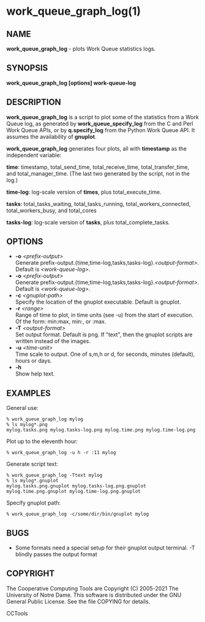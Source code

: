 






















# work_queue_graph_log(1)

## NAME
**work_queue_graph_log** - plots Work Queue statistics logs.

## SYNOPSIS
**work_queue_graph_log [options] work-queue-log**

## DESCRIPTION

**work_queue_graph_log** is a script to plot some of the statistics from a
Work Queue log, as generated by **work_queue_specify_log** from the C and Perl Work Queue APIs, or by
**q.specify_log** from the Python Work Queue API. It assumes the availability of
**gnuplot**.

**work_queue_graph_log** generates four plots, all with **timestamp** as
the independent variable:

**time**:
    timestamp, total_send_time, total_receive_time, total_transfer_time, and total_manager_time. (The last two generated by the script, not in the log.)

**time-log**:
    log-scale version of **times**, plus total_execute_time.

**tasks**:
    total_tasks_waiting, total_tasks_running, total_workers_connected, total_workers_busy, and total_cores

**tasks-log**:
    log-scale version of **tasks**, plus total_complete_tasks.

## OPTIONS

- **-o** _&lt;prefix-output&gt;_<br />Generate prefix-output.{time,time-log,tasks,tasks-log}._&lt;output-format&gt;_. Default is _&lt;work-queue-log&gt;_.
- **-o** _&lt;prefix-output&gt;_<br />Generate prefix-output.{time,time-log,tasks,tasks-log}._&lt;output-format&gt;_. Default is _&lt;work-queue-log&gt;_.
- **-c** _&lt;gnuplot-path&gt;_<br />Specify the location of the gnuplot executable. Default is gnuplot.
- **-r** _&lt;range&gt;_<br />Range of time to plot, in time units (see -u) from the start of execution. Of the form: min:max, min:, or :max.
- **-T** _&lt;output-format&gt;_<br />Set output format. Default is png. If "text", then the gnuplot scripts are written instead of the images.
- **-u** _&lt;time-unit&gt;_<br />Time scale to output. One of s,m,h or d, for seconds, minutes (default), hours or days.
- **-h**<br />Show help text.


## EXAMPLES

General use:

```
% work_queue_graph_log mylog
% ls mylog*.png
mylog.tasks.png mylog.tasks-log.png mylog.time.png mylog.time-log.png
```

Plot up to the eleventh hour:

```
% work_queue_graph_log -u h -r :11 mylog

```
Generate script text:

```
% work_queue_graph_log -Ttext mylog
% ls mylog*.gnuplot
mylog.tasks.png.gnuplot mylog.tasks-log.png.gnuplot mylog.time.png.gnuplot mylog.time-log.png.gnuplot
```

Specify gnuplot path:

```
% work_queue_graph_log -c/some/dir/bin/gnuplot mylog
```

## BUGS


- Some formats need a special setup for their gnuplot output terminal. -T blindly passes the output format


## COPYRIGHT

The Cooperative Computing Tools are Copyright (C) 2005-2021 The University of Notre Dame.  This software is distributed under the GNU General Public License.  See the file COPYING for details.

CCTools
